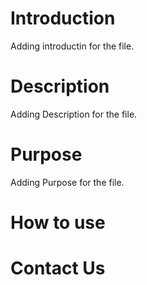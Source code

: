 # Introduction
Adding introductin for the file.

# Description
Adding Description for the file.

# Purpose
Adding Purpose for the file.

# How to use

# Contact Us